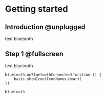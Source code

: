# Getting started

## Introduction @unplugged

test bluetooth

## Step 1 @fullscreen

test bluetooth

```blocks
bluetooth.onBluetoothConnected(function () {
    basic.showIcon(IconNames.Heart)
})
```

```package
bluetooth
```

<script src="https://makecode.com/gh-pages-embed.js"></script><script>makeCodeRender("{{ site.makecode.home_url }}", "{{ site.github.owner_name }}/{{ site.github.repository_name }}");</script>
